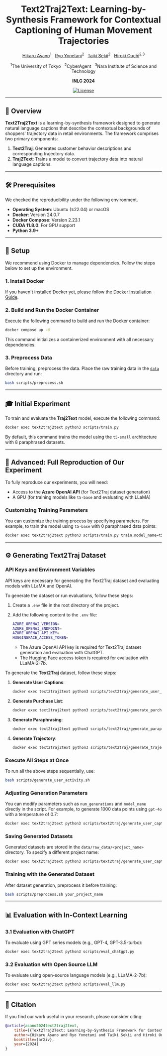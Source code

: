 <div align="center">
<h1>Text2Traj2Text: Learning-by-Synthesis Framework for Contextual Captioning of Human Movement Trajectories</h3>

<p align="center">
    <a href="https://hikaruasano.github.io/">Hikaru Asano</a><sup>1</sup> &nbsp;
    <a href="https://yonetaniryo.github.io/">Ryo Yonetani</a><sup>2</sup> &nbsp;
    <a href="https://scholar.google.co.jp/citations?user=7dLBoF0AAAAJ&hl=ja">Taiki Sekii</a><sup>2</sup> &nbsp;
    <a href="https://hiroki13.github.io/">Hiroki Ouchi</a><sup>2,3</sup>
</p>

<p align="center">
    <sup>1</sup>The University of Tokyo &nbsp;
    <sup>2</sup>CyberAgent &nbsp;
    <sup>3</sup>Nara Institute of Science and Technology
</p>

<p align="center">
    <strong>INLG 2024</strong>
</p>

<p align="center">
    <!-- <a href="https://arxiv.org/abs"><img src="https://img.shields.io/badge/arXiv-paper-orange" alt="arXiv paper"></a> -->
    <!-- <a href="https://udonda.github.io/RALF/"><img src="https://img.shields.io/badge/Project-Page-Green" alt="Project Page"></a> -->
    <a href="https://opensource.org/licenses/Apache-2.0"><img src="https://img.shields.io/badge/License-Apache_2.0-blue.svg" alt="License"></a>
</p>

</div>

---

## 📌 Overview

**Text2Traj2Text** is a learning-by-synthesis framework designed to generate natural language captions that describe the contextual backgrounds of shoppers' trajectory data in retail environments. The framework comprises two primary components:

1. **Text2Traj**: Generates customer behavior descriptions and corresponding trajectory data.
2. **Traj2Text**: Trains a model to convert trajectory data into natural language captions.

---

## 🛠 Prerequisites
We checked the reproducibility under the following environment.
- **Operating System**: Ubuntu (≥22.04) or macOS
- **Docker**: Version 24.0.7
- **Docker Compose**: Version 2.23.1
- **CUDA 11.8.0**: For GPU support
- **Python 3.9+**

---

## 🔧 Setup

We recommend using Docker to manage dependencies. Follow the steps below to set up the environment.

### 1. Install Docker

If you haven't installed Docker yet, please follow the [Docker Installation Guide](https://docs.docker.com/get-docker/).

### 2. Build and Run the Docker Container
Execute the following command to build and run the Docker container:

```bash
docker compose up -d
```

This command initializes a containerized environment with all necessary dependencies.

### 3. Preprocess Data

Before training, preprocess the data. Place the raw training data in the [`data`](./data/) directory and run:

```bash
bash scripts/preprocess.sh
```

---

## 🎓 Initial Experiment

To train and evaluate the **Traj2Text** model, execute the following command:

```bash
docker exec text2traj2text python3 scripts/train.py
```

By default, this command trains the model using the `t5-small` architecture with 8 paraphrased datasets.

---

## 🚀 Advanced: Full Reproduction of Our Experiment

To fully reproduce our experiments, you will need:

- Access to the **Azure OpenAI API** (for Text2Traj dataset generation)
- A GPU (for training models like `t5-base` and evaluating with LLaMA)

### Customizing Training Parameters

You can customize the training process by specifying parameters. For example, to train the model using `t5-base` with 0 paraphrased data points:

```bash
docker exec text2traj2text python3 scripts/train.py train.model_name=t5-base dataset.num_paraphrase=0
```

---

## ⚙️ Generating Text2Traj Dataset

### API Keys and Environment Variables

API keys are necessary for generating the Text2Traj dataset and evaluating models with LLaMA and OpenAI.

To generate the dataset or run evaluations, follow these steps:

1. Create a `.env` file in the root directory of the project.
2. Add the following content to the `.env` file:

   ```bash
   AZURE_OPENAI_VERSION=
   AZURE_OPENAI_ENDPOINT=
   AZURE_OPENAI_API_KEY=
   HUGGINGFACE_ACCESS_TOKEN=
   ```

   - The Azure OpenAI API key is required for Text2Traj dataset generation and evaluation with ChatGPT.
   - The Hugging Face access token is required for evaluation with LLaMA-2-7b.

To generate the **Text2Traj** dataset, follow these steps:

1. **Generate User Captions**:

   ```bash
   docker exec text2traj2text python3 scripts/text2traj/generate_user_captions.py
   ```

2. **Generate Purchase List**:

   ```bash
   docker exec text2traj2text python3 scripts/text2traj/generate_purchase_list.py
   ```

3. **Generate Paraphrasing**:

   ```bash
   docker exec text2traj2text python3 scripts/text2traj/generate_paraphrasing.py
   ```

4. **Generate Trajectory**:

   ```bash
   docker exec text2traj2text python3 scripts/text2traj/generate_trajectory.py
   ```

### Execute All Steps at Once

To run all the above steps sequentially, use:

```bash
bash scripts/generate_user_activity.sh
```

### Adjusting Generation Parameters

You can modify parameters such as `num_generations` and `model_name` directly in the script. For example, to generate 1000 data points using `gpt-4o` with a temperature of 0.7:

```bash
docker exec text2traj2text python3 scripts/text2traj/generate_user_captions.py num_generations=1000 model_name=gpt-4o temperature=0.7
```

### Saving Generated Datasets

Generated datasets are stored in the `data/raw_data/<project_name>` directory. To specify a different project name:

```bash
docker exec text2traj2text python3 scripts/text2traj/generate_user_captions.py project_name=your_project_name
```

### Training with the Generated Dataset

After dataset generation, preprocess it before training:

```bash
bash scripts/preprocess.sh your_project_name
```

---

## 📊 Evaluation with In-Context Learning

### 3.1 Evaluation with ChatGPT

To evaluate using GPT series models (e.g., GPT-4, GPT-3.5-turbo):

```bash
docker exec text2traj2text python3 scripts/eval_chatgpt.py
```

### 3.2 Evaluation with Open Source LLM

To evaluate using open-source language models (e.g., LLaMA-2-7b):

```bash
docker exec text2traj2text python3 scripts/eval_llm.py
```

---

## 📄 Citation

If you find our work useful in your research, please consider citing:

```bibtex
@article{asano2024text2traj2text,
    title={{Text2Traj2Text: Learning-by-Synthesis Framework for Contextual Captioning of Human Movement Trajectories}},
    author={Hikaru Asano and Ryo Yonetani and Taiki Sekii and Hiroki Ouchi},
    booktitle={arXiv},
    year={2024}
}
```
